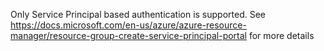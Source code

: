 Only Service Principal based authentication is supported. See https://docs.microsoft.com/en-us/azure/azure-resource-manager/resource-group-create-service-principal-portal for more details